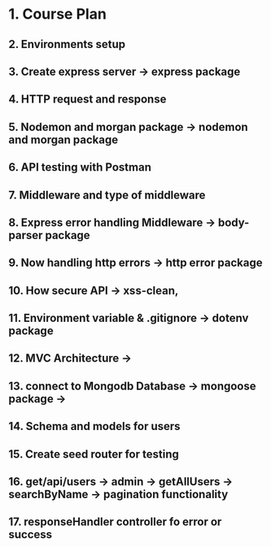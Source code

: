 # 1. Course Plan

## 2. Environments setup

## 3. Create express server → express package

## 4. HTTP request and response

## 5. Nodemon and morgan package → nodemon and morgan package

## 6. API testing with Postman

## 7. Middleware and type of middleware

## 8. Express error handling Middleware → body-parser package

## 9. Now handling http errors → http error package

## 10. How secure API → xss-clean,

## 11. Environment variable & .gitignore → dotenv package

## 12. MVC Architecture →

## 13. connect to Mongodb Database → mongoose package →

## 14. Schema and models for users

## 15. Create seed router for testing

## 16. get/api/users → admin → getAllUsers → searchByName → pagination functionality

## 17. responseHandler controller fo error or success
